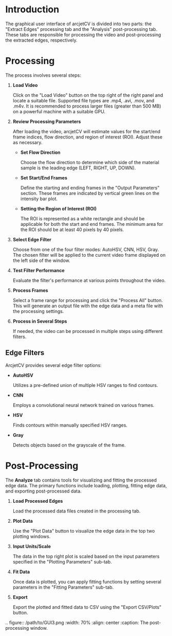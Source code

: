<!-- # Introduction

Arcjet Computer Vision (```arcjetCV```) is a software application built to automate analysis of arc jet ground test video footage. This includes tracking material recession, sting arm motion, and the shock-material standoff distance. Consequently, ArcjetCV provides a new capability to resolve and validate new physics associated with non-linear processes. This is an essential step to reduce testing, modeling, and validation uncertainties for heatshield material performance.

Arc jets are plasma wind tunnels used to test the performance of heatshield materials for spacecraft atmospheric entry. These facilities present an extremely harsh flow environment with heat fluxes up to 109 W/$m^2$ for up to 30 minutes. The plasma is low-temperature ($\sim1$ eV) but high pressure ($>$ 10 kPa) creating high-enthalpy supersonic flows similar to atmospheric entry conditions. Typically, material samples are measured before and after a test to characterize the total recession. However, this does not capture time-dependent effects such as material expansion and non-linear recession.

Since manual segmentation is onerous, very few time-resolved measurements of material recession/expansion/shrinkage under arcjet test conditions exist. ArcjetCV seeks to automate these measurements such that time-resolved material behavior can be extracted for every arc jet test.

ArcjetCV makes new time-resolved measurements of material recession, expansion new analysis of arcjet test videos which measure both the time-dependent 2D recession of the material samples and the shock standoff distance. The results show non-linear time-dependent effects are present for some conditions. The material and shock edges are extracted from the videos by training and applying a convolutional neural network. Due to the consistent camera settings, the machine learning model achieves high accuracy ($\pm$ 2 px) relative to manually segmented images with only a small number of training frames.
 -->

Introduction
============================================

The graphical user interface of arcjetCV is divided into two parts: the "Extract Edges" processing tab and the "Analysis" post-processing tab. These tabs are responsible for processing the video and post-processing the extracted edges, respectively.

Processing
============================================

The process involves several steps:

1. **Load Video**

   Click on the "Load Video" button on the top right of the right panel and locate a suitable file. Supported file types are .mp4, .avi, .mov, and .m4v. It is recommended to process larger files (greater than 500 MB) on a powerful machine with a suitable GPU.

2. **Review Processing Parameters**

   After loading the video, arcjetCV will estimate values for the start/end frame indices, flow direction, and region of interest (ROI). Adjust these as necessary.

   * **Set Flow Direction**

     Choose the flow direction to determine which side of the material sample is the leading edge (LEFT, RIGHT, UP, DOWN).

   * **Set Start/End Frames**

     Define the starting and ending frames in the "Output Parameters" section. These frames are indicated by vertical green lines on the intensity bar plot.

   * **Setting the Region of Interest (ROI)**

     The ROI is represented as a white rectangle and should be applicable for both the start and end frames. The minimum area for the ROI should be at least 40 pixels by 40 pixels.

3. **Select Edge Filter**

   Choose from one of the four filter modes: AutoHSV, CNN, HSV, Gray. The chosen filter will be applied to the current video frame displayed on the left side of the window.

4. **Test Filter Performance**

   Evaluate the filter's performance at various points throughout the video.

5. **Process Frames**

   Select a frame range for processing and click the "Process All" button. This will generate an output file with the edge data and a meta file with the processing settings.

6. **Process in Several Steps**

   If needed, the video can be processed in multiple steps using different filters.

Edge Filters
------------

ArcjetCV provides several edge filter options:

* **AutoHSV**

  Utilizes a pre-defined union of multiple HSV ranges to find contours.

* **CNN**

  Employs a convolutional neural network trained on various frames.

* **HSV**

  Finds contours within manually specified HSV ranges.

* **Gray**

  Detects objects based on the grayscale of the frame.

Post-Processing
============================================

The **Analyze** tab contains tools for visualizing and fitting the processed edge data. The primary functions include loading, plotting, fitting edge data, and exporting post-processed data.

1. **Load Processed Edges**

   Load the processed data files created in the processing tab.

2. **Plot Data**

   Use the "Plot Data" button to visualize the edge data in the top two plotting windows.

3. **Input Units/Scale**

   The data in the top right plot is scaled based on the input parameters specified in the "Plotting Parameters" sub-tab.

4. **Fit Data**

   Once data is plotted, you can apply fitting functions by setting several parameters in the "Fitting Parameters" sub-tab.

5. **Export**

   Export the plotted and fitted data to CSV using the "Export CSV/Plots" button.

.. figure:: /path/to/GUI3.png
   :width: 70%
   :align: center
   :caption: The post-processing window.
